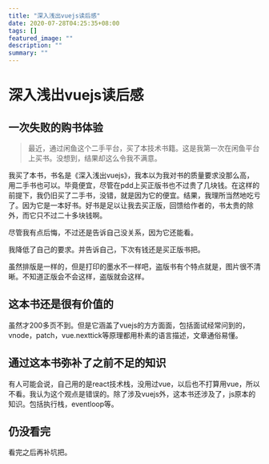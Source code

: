 ```yaml
---
title: "深入浅出vuejs读后感"
date: 2020-07-28T04:25:35+08:00
tags: []
featured_image: ""
description: ""
summary: ""
---
```


# 深入浅出vuejs读后感

## 一次失败的购书体验

> 最近，通过闲鱼这个二手平台，买了本技术书籍。这是我第一次在闲鱼平台上买书。没想到，结果却这么令我不满意。

我买了本书，书名是《深入浅出vuejs》，我本以为我对书的质量要求没那么高，用二手书也可以。毕竟便宜，尽管在pdd上买正版书也不过贵了几块钱。在这样的前提下，我仍旧买了二手书，没错，就是因为它的便宜。结果，我理所当然地吃亏了。因为它是一本好书。好书是足以让我去买正版，回馈给作者的，书太贵的除外，而它只不过二十多块钱啊。

尽管我有点后悔，不过还是告诉自己没关系，因为它还能看。

我降低了自己的要求。并告诉自己，下次有钱还是买正版书把。

虽然排版是一样的，但是打印的墨水不一样吧，盗版书有个特点就是，图片很不清晰。不知道正版会不会这样，盗版就会这样。

## 这本书还是很有价值的

虽然才200多页不到。但是它涵盖了vuejs的方方面面，包括面试经常问到的，vnode，patch，vue.nexttick等原理都用朴素的语言描述，文章通俗易懂。

## 通过这本书弥补了之前不足的知识

有人可能会说，自己用的是react技术栈，没用过vue，以后也不打算用vue，所以不看。我认为这个观点是错误的。除了涉及vuejs外，这本书还涉及了，js原本的知识。包括执行栈，eventloop等。

## 仍没看完

看完之后再补坑把。
